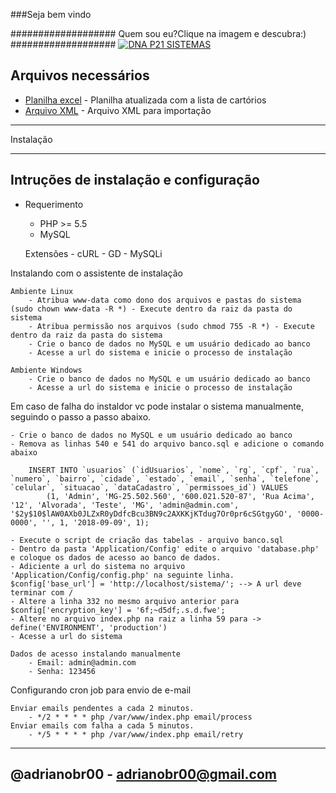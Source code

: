 ###Seja bem vindo 

###################
Quem sou eu?Clique na imagem e descubra:)
###################
[![DNA P21 SISTEMAS](http://lounge.obviousmag.org/um_ponto_no_infinito/quem-sou-eu.jpg)](https://www.youtube.com/watch?v=TygQWqYeHAc&feature=youtu.be)

## Arquivos necessários
 * [Planilha excel](https://github.com/p21sistemas/vikings/blob/master/Cart%C3%B3rios.xlsx) - Planilha atualizada com a lista de cartórios
 * [Arquivo XML](https://github.com/p21sistemas/vikings/blob/master/Cart%C3%B3rios-CNJ.xml) - Arquivo XML para importação

************
Instalação
************

Intruções de instalação e configuração
---------------------------------------

* Requerimento

    - PHP >= 5.5
    - MySQL

    Extensões 
        - cURL
        - GD
        - MySQLi

Instalando com o assistente de instalação

    Ambiente Linux 
        - Atribua www-data como dono dos arquivos e pastas do sistema (sudo chown www-data -R *) - Execute dentro da raiz da pasta do sistema 
        - Atribua permissão nos arquivos (sudo chmod 755 -R *) - Execute dentro da raiz da pasta do sistema 
        - Crie o banco de dados no MySQL e um usuário dedicado ao banco
        - Acesse a url do sistema e inicie o processo de instalação

    Ambiente Windows
        - Crie o banco de dados no MySQL e um usuário dedicado ao banco
        - Acesse a url do sistema e inicie o processo de instalação

Em caso de falha do instaldor vc pode instalar o sistema manualmente, seguindo o passo a passo abaixo.

    - Crie o banco de dados no MySQL e um usuário dedicado ao banco
    - Remova as linhas 540 e 541 do arquivo banco.sql e adicione o comando abaixo

        INSERT INTO `usuarios` (`idUsuarios`, `nome`, `rg`, `cpf`, `rua`, `numero`, `bairro`, `cidade`, `estado`, `email`, `senha`, `telefone`, `celular`, `situacao`, `dataCadastro`, `permissoes_id`) VALUES
            (1, 'Admin', 'MG-25.502.560', '600.021.520-87', 'Rua Acima', '12', 'Alvorada', 'Teste', 'MG', 'admin@admin.com', '$2y$10$lAW0AXb0JLZxR0yDdfcBcu3BN9c2AXKKjKTdug7Or0pr6cSGtgyGO', '0000-0000', '', 1, '2018-09-09', 1);
    
    - Execute o script de criação das tabelas - arquivo banco.sql 
    - Dentro da pasta 'Application/Config' edite o arquivo 'database.php' e coloque os dados de acesso ao banco de dados.     
    - Adiciente a url do sistema no arquivo 'Application/Config/config.php' na seguinte linha.  $config['base_url']	= 'http://localhost/sistema/'; --> A url deve terminar com /
    - Altere a linha 332 no mesmo arquivo anterior para $config['encryption_key'] = '6f;~d5df;.s.d.fwe';
    - Altere no arquivo index.php na raiz a linha 59 para -> define('ENVIRONMENT', 'production')
    - Acesse a url do sistema

    Dados de acesso instalando manualmente
        - Email: admin@admin.com
        - Senha: 123456


Configurando cron job para envio de e-mail 

    Enviar emails pendentes a cada 2 minutos.
        - */2 * * * * php /var/www/index.php email/process
    Enviar emails com falha a cada 5 minutos.
        - */5 * * * * php /var/www/index.php email/retry





----------------------------------------
@adrianobr00 - adrianobr00@gmail.com
----------------------------------------



